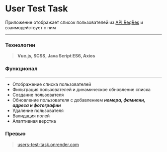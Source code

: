 # User Test Task


Приложение отображает список пользователей из [API ReqRes](https://reqres.in/api/users)  и взаимодействует с ним
___

### Технологии
> **Vue.js, SCSS, Java Script ES6, Axios**


### Функционал

___

* Отображение списка пользователей
* Фильтрация пользователей и динамическое обновление списка
* Создание пользователя
* Обновление пользователя с добавлением __*номера, фамилии, адреса и фотографии*__
* Удаление пользователя
* Валидация полей
* Алаптивная верстка

### Превью 
> [users-test-task.onrender.com](https://users-test-task.onrender.com/)